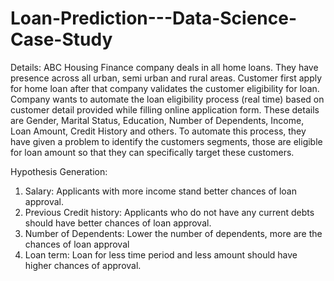 # Loan-Prediction---Data-Science-Case-Study

Details: ABC Housing Finance company deals in all home loans. They have presence across all urban, semi urban and rural areas. Customer first apply for home loan after that company validates the customer eligibility for loan. Company wants to automate the loan eligibility process (real time) based on customer detail provided while filling online application form. These details are Gender, Marital Status, Education, Number of Dependents, Income, Loan Amount, Credit History and others. To automate this process, they have given a problem to identify the customers segments, those are eligible for loan amount so that they can specifically target these customers.

Hypothesis Generation:
1. Salary: Applicants with more income stand better chances of loan approval.
2. Previous Credit history: Applicants who do not have any current debts should have better chances of loan approval.
3. Number of Dependents: Lower the number of dependents, more are the chances of loan approval
4. Loan term: Loan for less time period and less amount should have higher chances of approval.
